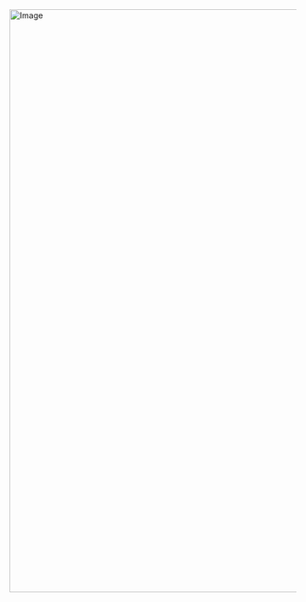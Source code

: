 <img width="1536" height="1024" alt="Image" src="https://github.com/user-attachments/assets/7effda13-b8ae-4369-a0fe-ce40fcf253c9" />
